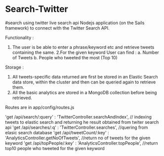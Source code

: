 # Search-Twitter
#search using twitter live search api
Nodejs application (on the Sails framework) to connect with the Twitter Search API.

Functionality : 
1. The user is be able to enter a phrase/keyword etc and retrieve tweets containing the same. 
2.For the given keyword User can find : 
a. Number of Tweets 
b. People who tweeted the most (Top 10)

Storage : 
1. All tweets-specific data returned are first be stored in an Elastic Search data store, within the cluster and then can be queried again to retrieve them.
2. All the basic analytics are stored in a MongoDB collection before being retrieved.

Routes are in app/config/routes.js

'get /api/search/:query'   : 'TwitterController.searchAndIndex',     // indexing tweets to elastic search and returning he result obtained from twiter search api
'get /api/searches/:q'     : 'TwitterController.searches',          //quering from elasic search database
'get /api/tweetCount/:key' : 'AnalyticsController.getNoOfTweets',   //return no of tweets for the given keyword
'get /api/topPeople/:key'  : 'AnalyticsController.topPeople',       //return top10 people who tweeted for the given keyword

